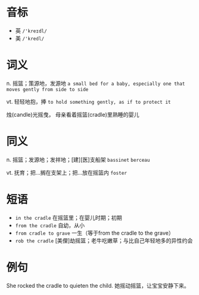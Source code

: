 # 音标

- 英 `/'kreɪdl/`
- 美 `/'kredl/`

# 词义

n. 摇篮；策源地，发源地
`a small bed for a baby, especially one that moves gently from side to side`

vt. 轻轻地抱，捧
`to hold something gently, as if to protect it`



烛(candle)光摇曳， 母亲看着摇篮(cradle)里熟睡的婴儿

# 同义

n. 摇篮；发源地；发祥地；[建][医]支船架
`bassinet` `berceau`

vt. 抚育；把...搁在支架上；把...放在摇篮内
`foster`

# 短语

- `in the cradle` 在摇篮里；在婴儿时期；初期
- `from the cradle` 自幼，从小
- `from cradle to grave` 一生（等于from the cradle to the grave）
- `rob the cradle` [美俚]劫摇篮；老牛吃嫩草；与比自己年轻地多的异性约会

# 例句

She rocked the cradle to quieten the child.
她摇动摇篮，让宝宝安静下来。


